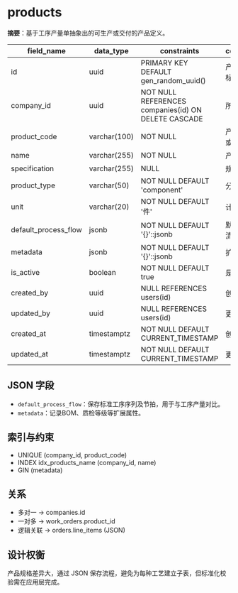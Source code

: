 # products

**摘要**：基于工序产量单抽象出的可生产或交付的产品定义。

| field_name | data_type | constraints | comment |
| --- | --- | --- | --- |
| id | uuid | PRIMARY KEY DEFAULT gen_random_uuid() | 产品唯一标识 |
| company_id | uuid | NOT NULL REFERENCES companies(id) ON DELETE CASCADE | 所属公司 |
| product_code | varchar(100) | NOT NULL | 产品编码或物料号 |
| name | varchar(255) | NOT NULL | 产品名称 |
| specification | varchar(255) | NULL | 规格/型号 |
| product_type | varchar(50) | NOT NULL DEFAULT 'component' | 分类 |
| unit | varchar(20) | NOT NULL DEFAULT '件' | 计量单位 |
| default_process_flow | jsonb | NOT NULL DEFAULT '{}'::jsonb | 默认工序流程 |
| metadata | jsonb | NOT NULL DEFAULT '{}'::jsonb | 扩展信息 |
| is_active | boolean | NOT NULL DEFAULT true | 是否启用 |
| created_by | uuid | NULL REFERENCES users(id) | 创建人 |
| updated_by | uuid | NULL REFERENCES users(id) | 更新人 |
| created_at | timestamptz | NOT NULL DEFAULT CURRENT_TIMESTAMP | 创建时间 |
| updated_at | timestamptz | NOT NULL DEFAULT CURRENT_TIMESTAMP | 更新时间 |

## JSON 字段
- `default_process_flow`：保存标准工序序列及节拍，用于与工序产量对比。
- `metadata`：记录BOM、质检等级等扩展属性。

## 索引与约束
- UNIQUE (company_id, product_code)
- INDEX idx_products_name (company_id, name)
- GIN (metadata)

## 关系
- 多对一 -> companies.id
- 一对多 -> work_orders.product_id
- 逻辑关联 -> orders.line_items (JSON)

## 设计权衡
产品规格差异大，通过 JSON 保存流程，避免为每种工艺建立子表，但标准化校验需在应用层完成。
